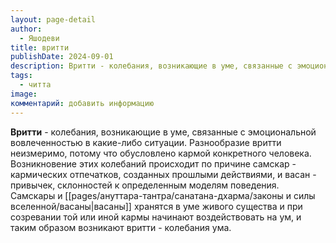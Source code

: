 ```yaml
---
layout: page-detail
author:
  - Яшодеви
title: вритти
publishDate: 2024-09-01
description: Вритти - колебания, возникающие в уме, связанные с эмоциональной вовлеченностью в какие-либо ситуации.
tags:
  - читта
image: 
комментарий: добавить информацию
---
```

**Вритти** - колебания, возникающие в уме, связанные с эмоциональной вовлеченностью в какие-либо ситуации. Разнообразие вритти неизмеримо, потому что обусловлено кармой конкретного человека. Возникновение этих колебаний происходит по причине самскар - кармических отпечатков, созданных прошлыми действиями, и васан - привычек, склонностей к определенным моделям поведения. Самскары и [[pages/ануттара-тантра/санатана-дхарма/законы и силы вселенной/васаны|васаны]] хранятся в уме живого существа и при созревании той или иной кармы начинают воздействовать на ум, и таким образом возникают вритти - колебания ума.


